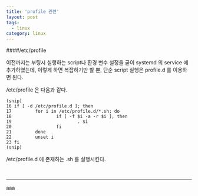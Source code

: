 ```yaml
---
title: 'profile 관련'
layout: post
tags:
  - linux
category: linux
---
```

####/etc/profile

이전까지는 부팅시 실행하는 script나 환경 변수 설정을 굳이 systemd 의 service 에 추가하였는데, 
이렇게 하면 복잡하기만 할 뿐, 단순 script 실행은 profile.d 를 이용하면 된다.

/etc/profile 은 다음과 같다.
```
(snip)
16 if [ -d /etc/profile.d ]; then
17         for i in /etc/profile.d/*.sh; do
18                 if [ -f $i -a -r $i ]; then
19                         . $i
20                 fi
21         done
22         unset i
23 fi
(snip)
```
/etc/profile.d 에 존재하는 .sh 를 실행시킨다.

<br>

---

aaa
